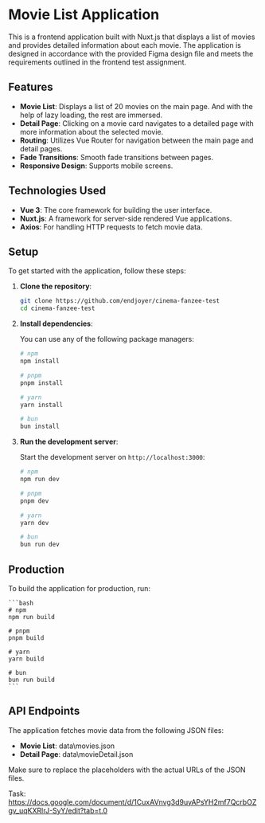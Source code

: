 # Movie List Application

This is a frontend application built with Nuxt.js that displays a list of movies and provides detailed information about each movie. The application is designed in accordance with the provided Figma design file and meets the requirements outlined in the frontend test assignment.

## Features

- **Movie List**: Displays a list of 20 movies on the main page. And with the help of lazy loading, the rest are immersed.
- **Detail Page**: Clicking on a movie card navigates to a detailed page with more information about the selected movie.
- **Routing**: Utilizes Vue Router for navigation between the main page and detail pages.
- **Fade Transitions**: Smooth fade transitions between pages.
- **Responsive Design**: Supports mobile screens.

## Technologies Used

- **Vue 3**: The core framework for building the user interface.
- **Nuxt.js**: A framework for server-side rendered Vue applications.
- **Axios**: For handling HTTP requests to fetch movie data.

## Setup

To get started with the application, follow these steps:

1. **Clone the repository**:

   ```bash
   git clone https://github.com/endjoyer/cinema-fanzee-test
   cd cinema-fanzee-test
   ```

2. **Install dependencies**:

   You can use any of the following package managers:

   ```bash
   # npm
   npm install

   # pnpm
   pnpm install

   # yarn
   yarn install

   # bun
   bun install
   ```

3. **Run the development server**:

   Start the development server on `http://localhost:3000`:

   ```bash
   # npm
   npm run dev

   # pnpm
   pnpm dev

   # yarn
   yarn dev

   # bun
   bun run dev
   ```

## Production

To build the application for production, run:

    ```bash
    # npm
    npm run build

    # pnpm
    pnpm build

    # yarn
    yarn build

    # bun
    bun run build
    ```

## API Endpoints

The application fetches movie data from the following JSON files:

- **Movie List**: data\movies.json
- **Detail Page**: data\movieDetail.json

Make sure to replace the placeholders with the actual URLs of the JSON files.

Task: https://docs.google.com/document/d/1CuxAVnvg3d9uyAPsYH2mf7QcrbOZgv_uqKXRlrJ-SyY/edit?tab=t.0
